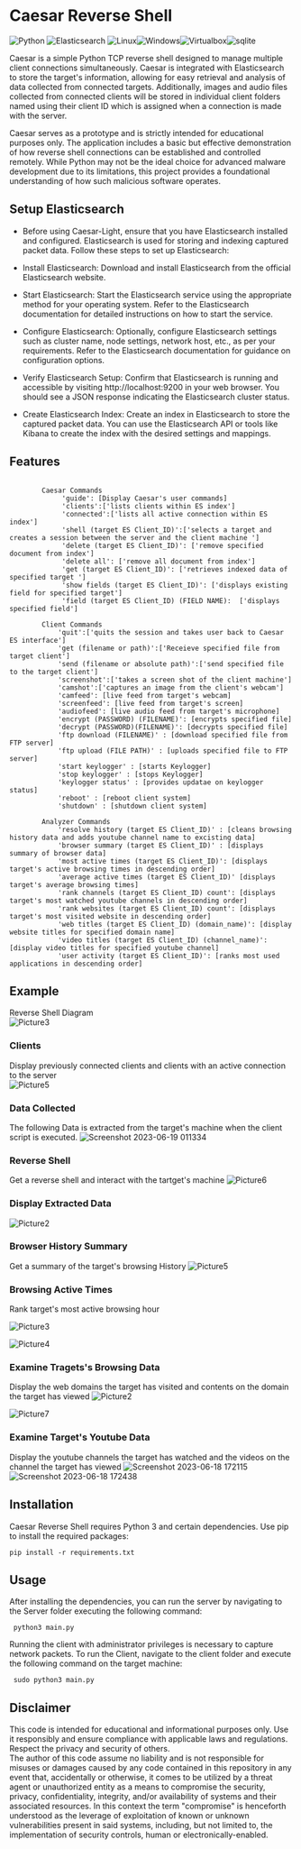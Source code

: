 # Caesar Reverse Shell

<img src="https://img.shields.io/badge/Python-FFD43B?style=for-the-badge&logo=python&logoColor=blue" alt="Python"> <img src="https://img.shields.io/badge/Elastic_Search-005571?style=for-the-badge&logo=elasticsearch&logoColor=white" alt="Elasticsearch"> <img src="https://img.shields.io/badge/Linux-FCC624?style=for-the-badge&logo=linux&logoColor=black" alt="Linux"><img src="https://img.shields.io/badge/Windows-0078D6?style=for-the-badge&logo=windows&logoColor=white" alt="Windows"><img src="https://img.shields.io/badge/VirtualBox-21416b?style=for-the-badge&logo=VirtualBox&logoColor=white" alt="Virtualbox"><img src="https://img.shields.io/badge/Sqlite-003B57?style=for-the-badge&logo=sqlite&logoColor=white" alt="sqlite">

Caesar is a simple Python TCP reverse shell designed to manage multiple client connections simultaneously. Caesar is integrated with Elasticsearch to store the target's information, allowing for easy retrieval and analysis of data collected from connected targets. Additionally, images and audio files collected from connected clients will be stored in individual client folders named using their client ID which is assigned when a connection is made with the server.

Caesar serves as a prototype and is strictly intended for educational purposes only. The application includes a basic but effective demonstration of how reverse shell connections can be established and controlled remotely. While Python may not be the ideal choice for advanced malware development due to its limitations, this project provides a foundational understanding of how such malicious software operates.



## Setup Elasticsearch
* Before using Caesar-Light, ensure that you have Elasticsearch installed and configured. Elasticsearch is used for storing and indexing captured packet data. Follow these steps to set up Elasticsearch:

* Install Elasticsearch: Download and install Elasticsearch from the official Elasticsearch website.

* Start Elasticsearch: Start the Elasticsearch service using the appropriate method for your operating system. Refer to the Elasticsearch documentation for detailed instructions on how to start the service.

* Configure Elasticsearch: Optionally, configure Elasticsearch settings such as cluster name, node settings, network host, etc., as per your requirements. Refer to the Elasticsearch documentation for guidance on configuration options.

* Verify Elasticsearch Setup: Confirm that Elasticsearch is running and accessible by visiting http://localhost:9200 in your web browser. You should see a JSON response indicating the Elasticsearch cluster status.

* Create Elasticsearch Index: Create an index in Elasticsearch to store the captured packet data. You can use the Elasticsearch API or tools like Kibana to create the index with the desired settings and mappings.



## Features

```

        Caesar Commands
             'guide': [Display Caesar's user commands]
             'clients':['lists clients within ES index']
             'connected':['lists all active connection within ES index']
             'shell (target ES Client_ID)':['selects a target and creates a session between the server and the client machine ']
             'delete (target ES Client_ID)': ['remove specified document from index']
             'delete all': ['remove all document from index']
             'get (target ES Client_ID)': ['retrieves indexed data of specified target ']
             'show fields (target ES Client_ID)': ['displays existing field for specified target']
             'field (target ES Client_ID) (FIELD NAME):  ['displays specified field']

        Client Commands                                                
            'quit':['quits the session and takes user back to Caesar ES interface']           
            'get (filename or path)':['Receieve specified file from target client']
            'send (filename or absolute path)':['send specified file to the target client']      
            'screenshot':['takes a screen shot of the client machine']
            'camshot':['captures an image from the client's webcam']  
            'camfeed': [live feed from target's webcam]
            'screenfeed': [live feed from target's screen]
            'audiofeed': [live audio feed from target's microphone]
            'encrypt (PASSWORD) (FILENAME)': [encrypts specified file]            
            'decrypt (PASSWORD)(FILENAME)': [decrypts specified file]   
            'ftp download (FILENAME)' : [download specified file from FTP server]
            'ftp upload (FILE PATH)' : [uploads specified file to FTP server]      
            'start keylogger' : [starts Keylogger]
            'stop keylogger' : [stops Keylogger]
            'keylogger status' : [provides updatae on keylogger status]
            'reboot' : [reboot client system]
            'shutdown' : [shutdown client system]

        Analyzer Commands
            'resolve history (target ES Client_ID)' : [cleans browsing history data and adds youtube channel name to excisting data]
            'browser summary (target ES Client_ID)' : [displays summary of browser data]
            'most active times (target ES Client_ID)': [displays target's active browsing times in descending order]
            'average active times (target ES Client_ID)' [displays target's average browsing times]
            'rank channels (target ES Client_ID) count': [displays target's most watched youtube channels in descending order]
            'rank websites (target ES Client_ID) count': [displays target's most visited website in descending order]
            'web titles (target ES Client_ID) (domain_name)': [display website titles for specified domain name]
            'video titles (target ES Client_ID) (channel_name)': [display video titles for specified youtube channel]
            'user activity (target ES Client_ID)': [ranks most used applications in descending order]

```

## Example 

Reverse Shell Diagram\
![Picture3](https://github.com/8itwise/Caesar-Reverse-Shell/assets/18365258/01fbe7d9-9871-4f1c-8c1c-71bd657fd40a)



### Clients
Display previously connected clients and clients with an active connection to the server\
![Picture5](https://github.com/8itwise/Caesar-Reverse-Shell/assets/18365258/78420df0-11b1-4671-8dcb-87f66ae29ed4)



### Data Collected
The following Data is extracted from the target's machine when the client script is executed. 
![Screenshot 2023-06-19 011334](https://github.com/8itwise/Caesar-Reverse-Shell/assets/18365258/448a902f-f501-49bc-b148-00f41396f9e2)




### Reverse Shell
Get a reverse shell and interact with the tartget's machine
![Picture6](https://github.com/8itwise/Caesar-Reverse-Shell/assets/18365258/1f4e3bd2-05fd-4fd0-a6d8-7f1d9160c147)



### Display Extracted Data
![Picture2](https://github.com/8itwise/Caesar-Reverse-Shell/assets/18365258/c70617d0-a659-46ac-b31d-86a2c0672fb8)


### Browser History Summary
Get a summary of the target's browsing History
![Picture5](https://github.com/8itwise/Caesar-Reverse-Shell/assets/18365258/ce2b5867-1d96-4228-a34a-0f62f2ae9735)



### Browsing Active Times 
Rank target's most active browsing hour

![Picture3](https://github.com/8itwise/Caesar-Reverse-Shell/assets/18365258/93ba9d95-0fb8-4d72-8033-adf595a42a5d)

![Picture4](https://github.com/8itwise/Caesar-Reverse-Shell/assets/18365258/eeb3b180-0dc7-4de7-8297-406322aefa00)



### Examine Tragets's Browsing Data 
Display the web domains the target has visited and contents on the domain the target has viewed
![Picture2](https://github.com/8itwise/Caesar-Reverse-Shell/assets/18365258/a3f58e1a-a19a-45d4-8340-70439f4cd2e4)

![Picture7](https://github.com/8itwise/Caesar-Reverse-Shell/assets/18365258/6c4d0f54-265f-44b8-961f-ecf2ca8706dd)


### Examine Target's Youtube Data 
Display the youtube channels the target has watched and the videos on the channel the target has viewed
![Screenshot 2023-06-18 172115](https://github.com/8itwise/Caesar-Reverse-Shell/assets/18365258/afee1ef1-5a18-456f-a479-8e6643751461)
![Screenshot 2023-06-18 172438](https://github.com/8itwise/Caesar-Reverse-Shell/assets/18365258/7fc35cef-358a-4d4c-a088-340171860511)



## Installation

Caesar Reverse Shell requires Python 3 and certain dependencies. Use pip to install the required packages:

```
pip install -r requirements.txt
```

## Usage 

After installing the dependencies, you can run the server by navigating to the Server folder executing the following command:

```
 python3 main.py
```

Running the client with administrator privileges is necessary to capture network packets. To run the Client, navigate to the client folder and execute the following command on the target machine:

```
 sudo python3 main.py
 ```


## Disclaimer

This code is intended for educational and informational purposes only. Use it responsibly and ensure compliance with applicable laws and regulations. Respect the privacy and security of others.  
The author of this code assume no liability and is not responsible for misuses or damages caused by any code contained in this repository in any event that, accidentally or otherwise, it comes to be utilized by a threat agent or unauthorized entity as a means to compromise the security, privacy, confidentiality, integrity, and/or availability of systems and their associated resources. In this context the term "compromise" is henceforth understood as the leverage of exploitation of known or unknown vulnerabilities present in said systems, including, but not limited to, the implementation of security controls, human or electronically-enabled.